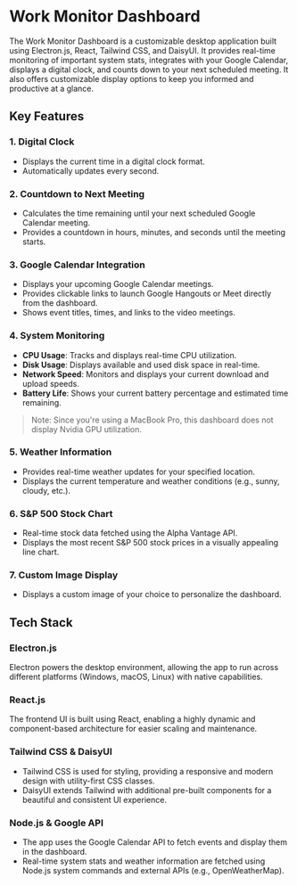 # Work Monitor Dashboard

The Work Monitor Dashboard is a customizable desktop application built using Electron.js, React, Tailwind CSS, and DaisyUI. It provides real-time monitoring of important system stats, integrates with your Google Calendar, displays a digital clock, and counts down to your next scheduled meeting. It also offers customizable display options to keep you informed and productive at a glance.

## Key Features

### 1. Digital Clock
- Displays the current time in a digital clock format.
- Automatically updates every second.

### 2. Countdown to Next Meeting
- Calculates the time remaining until your next scheduled Google Calendar meeting.
- Provides a countdown in hours, minutes, and seconds until the meeting starts.

### 3. Google Calendar Integration
- Displays your upcoming Google Calendar meetings.
- Provides clickable links to launch Google Hangouts or Meet directly from the dashboard.
- Shows event titles, times, and links to the video meetings.

### 4. System Monitoring
- **CPU Usage**: Tracks and displays real-time CPU utilization.
- **Disk Usage**: Displays available and used disk space in real-time.
- **Network Speed**: Monitors and displays your current download and upload speeds.
- **Battery Life**: Shows your current battery percentage and estimated time remaining.

> Note: Since you're using a MacBook Pro, this dashboard does not display Nvidia GPU utilization.

### 5. Weather Information
- Provides real-time weather updates for your specified location.
- Displays the current temperature and weather conditions (e.g., sunny, cloudy, etc.).

### 6. S&P 500 Stock Chart
- Real-time stock data fetched using the Alpha Vantage API.
- Displays the most recent S&P 500 stock prices in a visually appealing line chart.

### 7. Custom Image Display
- Displays a custom image of your choice to personalize the dashboard.

## Tech Stack

### Electron.js
Electron powers the desktop environment, allowing the app to run across different platforms (Windows, macOS, Linux) with native capabilities.

### React.js
The frontend UI is built using React, enabling a highly dynamic and component-based architecture for easier scaling and maintenance.

### Tailwind CSS & DaisyUI
- Tailwind CSS is used for styling, providing a responsive and modern design with utility-first CSS classes.
- DaisyUI extends Tailwind with additional pre-built components for a beautiful and consistent UI experience.

### Node.js & Google API
- The app uses the Google Calendar API to fetch events and display them in the dashboard.
- Real-time system stats and weather information are fetched using Node.js system commands and external APIs (e.g., OpenWeatherMap).